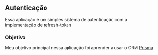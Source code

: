 ## Autenticação

Essa aplicação é um simples sistema de autenticação com a implementação de refresh-token

### Objetivo

Meu objetivo principal nessa aplicação foi aprender a usar o ORM [Prisma](https://www.prisma.io/)
